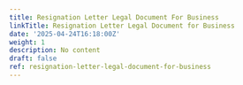 ```yaml
---
title: Resignation Letter Legal Document For Business
linkTitle: Resignation Letter Legal Document for Business
date: '2025-04-24T16:18:00Z'
weight: 1
description: No content
draft: false
ref: resignation-letter-legal-document-for-business
---
```


